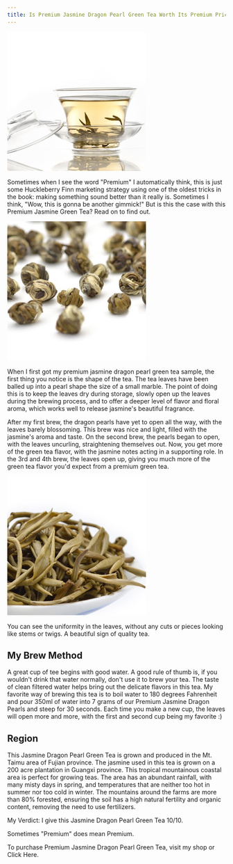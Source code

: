 ```yaml
---
title: Is Premium Jasmine Dragon Pearl Green Tea Worth Its Premium Price
---
```


<img src="../images/dragon pearl green tea jasmine in cup.jpeg" alt="Isn't this the greatest ever?">

Sometimes when I see the word "Premium" I automatically think, this is just some Huckleberry Finn marketing strategy using one of the oldest tricks in the book: making something sound better than it really is. Sometimes I think, "Wow, this is gonna be another gimmick!" But is this the case with this Premium Jasmine Green Tea? Read on to find out.

<img src="../images/premium jasmine dragon pearl green tea balled up.jpeg" alt="Pearled Green Tea">

When I first got my premium jasmine dragon pearl green tea sample, the first thing you notice is the shape of the tea. The tea leaves have been balled up into a pearl shape the size of a small marble. The point of doing this is to keep the leaves dry during storage, slowly open up the leaves during the brewing process, and to offer a deeper level of flavor and floral aroma, which works well to release jasmine's beautiful fragrance.

After my first brew, the dragon pearls have yet to open all the way, with the leaves barely blossoming. This brew was nice and light, filled with the jasmine's aroma and taste. On the second brew, the pearls began to open, with the leaves uncurling, straightening themselves out. Now, you get more of the green tea flavor, with the jasmine notes acting in a supporting role. In the 3rd and 4th brew, the leaves open up, giving you much more of the green tea flavor you'd expect from a premium green tea.

<img src="../images/Jasmine dragon pearl green tea leaves opened.jpeg" alt="Pearl Green Tea After Brewing">

You can see the uniformity in the leaves, without any cuts or pieces looking like stems or twigs. A beautiful sign of quality tea.

## My Brew Method

A great cup of tee begins with good water. A good rule of thumb is, if you wouldn't drink that water normally, don't use it to brew your tea. The taste of clean filtered water helps bring out the delicate flavors in this tea. My favorite way of brewing this tea is to boil water to 180 degrees Fahrenheit and pour 350ml of water into 7 grams of our Premium Jasmine Dragon Pearls and steep for 30 seconds. Each time you make a new cup, the leaves will open more and more, with the first and second cup being my favorite :)

## Region

This Jasmine Dragon Pearl Green Tea is grown and produced in the Mt. Taimu area of Fujian province.  The jasmine used in this tea is grown on a 200 acre plantation in Guangxi province.
This tropical mountainous coastal area is perfect for growing teas. The area has an abundant rainfall, with many misty days in spring, and temperatures that are neither too hot in summer nor too cold in winter. The mountains around the farms are more than 80% forested, ensuring the soil has a high natural fertility and organic content, removing the need to use fertilizers.

My Verdict: I give this Jasmine Dragon Pearl Green Tea 10/10.


Sometimes "Premium" does mean Premium.


To purchase Premium Jasmine Dragon Pearl Green Tea, visit my shop or Click Here.
